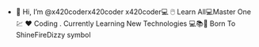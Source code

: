 - 👋 Hi, I’m @x420coderx420coder
x420coder💻
🖱️ Learn All💻Master One
💹 ❤ Coding . 
Currently Learning New Technologies 💻📚🔎
Born To ShineFireDizzy symbol


<!---
x420coder/x420coder is a ✨ special ✨ repository because its `README.md` (this file) appears on your GitHub profile.
You can click the Preview link to take a look at your changes.
--->
